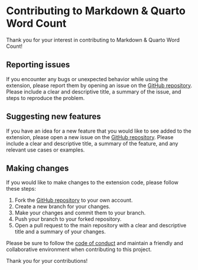 # Contributing to Markdown & Quarto Word Count

Thank you for your interest in contributing to Markdown & Quarto Word Count!

## Reporting issues

If you encounter any bugs or unexpected behavior while using the extension, please report them by opening an issue on the [GitHub repository](https://github.com/yunier-olivera/markdown-quarto-word-count/issues). Please include a clear and descriptive title, a summary of the issue, and steps to reproduce the problem.

## Suggesting new features

If you have an idea for a new feature that you would like to see added to the extension, please open a new issue on the [GitHub repository](https://github.com/yunier-olivera/markdown-quarto-word-count/issues). Please include a clear and descriptive title, a summary of the feature, and any relevant use cases or examples.

## Making changes

If you would like to make changes to the extension code, please follow these steps:

1. Fork the [GitHub repository](https://github.com/yunier-olivera/markdown-quarto-word-count.git) to your own account.
2. Create a new branch for your changes.
3. Make your changes and commit them to your branch.
4. Push your branch to your forked repository.
5. Open a pull request to the main repository with a clear and descriptive title and a summary of your changes.

Please be sure to follow the [code of conduct](CODE_OF_CONDUCT.md) and maintain a friendly and collaborative environment when contributing to this project.

Thank you for your contributions!
